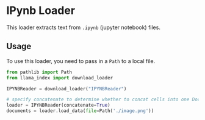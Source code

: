 # IPynb Loader

This loader extracts text from `.ipynb` (jupyter notebook) files.

## Usage

To use this loader, you need to pass in a `Path` to a local file.

```python
from pathlib import Path
from llama_index import download_loader

IPYNBReader = download_loader("IPYNBReader")

# specify concatenate to determine whether to concat cells into one Document
loader = IPYNBReader(concatenate=True)
documents = loader.load_data(file=Path('./image.png'))
```
